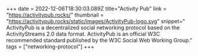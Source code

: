 +++
date = 2022-12-06T18:30:03.089Z
title="Activity Pub"
link = "https://activitypub.rocks/"
thumbnail = "https://activitypub.rocks/static/images/ActivityPub-logo.svg"
snippet=" ActivityPub is a decentralized social networking protocol based on the ActivityStreams 2.0 data format. ActivityPub is an official W3C recommended standard published by the W3C Social Web Working Group."
tags = ["networking-protocol"]
+++
